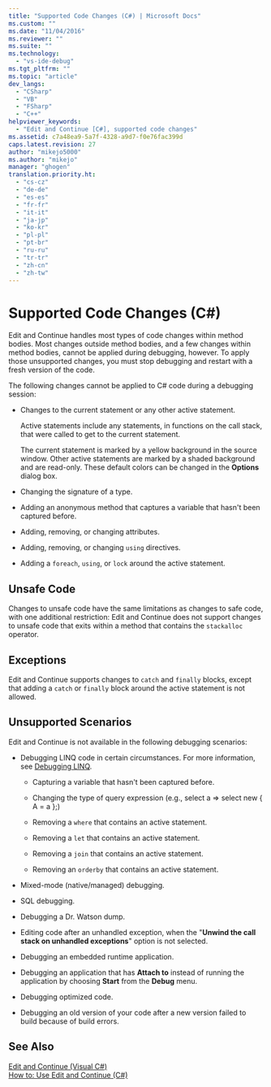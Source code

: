 ```yaml
---
title: "Supported Code Changes (C#) | Microsoft Docs"
ms.custom: ""
ms.date: "11/04/2016"
ms.reviewer: ""
ms.suite: ""
ms.technology: 
  - "vs-ide-debug"
ms.tgt_pltfrm: ""
ms.topic: "article"
dev_langs: 
  - "CSharp"
  - "VB"
  - "FSharp"
  - "C++"
helpviewer_keywords: 
  - "Edit and Continue [C#], supported code changes"
ms.assetid: c7a48ea9-5a7f-4328-a9d7-f0e76fac399d
caps.latest.revision: 27
author: "mikejo5000"
ms.author: "mikejo"
manager: "ghogen"
translation.priority.ht: 
  - "cs-cz"
  - "de-de"
  - "es-es"
  - "fr-fr"
  - "it-it"
  - "ja-jp"
  - "ko-kr"
  - "pl-pl"
  - "pt-br"
  - "ru-ru"
  - "tr-tr"
  - "zh-cn"
  - "zh-tw"
---
```

# Supported Code Changes (C#)
Edit and Continue handles most types of code changes within method bodies. Most changes outside method bodies, and a few changes within method bodies, cannot be applied during debugging, however. To apply those unsupported changes, you must stop debugging and restart with a fresh version of the code.  
  
 The following changes cannot be applied to C# code during a debugging session:  
  
-   Changes to the current statement or any other active statement.  
  
     Active statements include any statements, in functions on the call stack, that were called to get to the current statement.  
  
     The current statement is marked by a yellow background in the source window. Other active statements are marked by a shaded background and are read-only. These default colors can be changed in the **Options** dialog box.  
  
-   Changing the signature of a type.  
  
-   Adding an anonymous method that captures a variable that hasn't been captured before.  
  
-   Adding, removing, or changing attributes.  
  
-   Adding, removing, or changing `using` directives.  
  
-   Adding a `foreach`, `using`, or `lock` around the active statement.  
  
## Unsafe Code  
 Changes to unsafe code have the same limitations as changes to safe code, with one additional restriction: Edit and Continue does not support changes to unsafe code that exits within a method that contains the `stackalloc` operator.  
  
## Exceptions  
 Edit and Continue supports changes to `catch` and `finally` blocks, except that adding a `catch` or `finally` block around the active statement is not allowed.  
  
## Unsupported Scenarios  
 Edit and Continue is not available in the following debugging scenarios:  
  
-   Debugging LINQ code in certain circumstances. For more information, see [Debugging LINQ](../debugger/debugging-linq.md).  
  
    -   Capturing a variable that hasn't been captured before.  
  
    -   Changing the type of query expression (e.g., select a => select new { A = a };)  
  
    -   Removing a `where` that contains an active statement.  
  
    -   Removing a `let` that contains an active statement.  
  
    -   Removing a `join` that contains an active statement.  
  
    -   Removing an `orderby` that contains an active statement.  
  
-   Mixed-mode (native/managed) debugging.  
  
-   SQL debugging.  
  
-   Debugging a Dr. Watson dump.  
  
-   Editing code after an unhandled exception, when the "**Unwind the call stack on unhandled exceptions**" option is not selected.  
  
-   Debugging an embedded runtime application.  
  
-   Debugging an application that has **Attach to** instead of running the application by choosing **Start** from the **Debug** menu.  
  
-   Debugging optimized code.  
  
-   Debugging an old version of your code after a new version failed to build because of build errors.  
  
## See Also  
 [Edit and Continue (Visual C#)](../debugger/edit-and-continue-visual-csharp.md)   
 [How to: Use Edit and Continue (C#)](../debugger/how-to-use-edit-and-continue-csharp.md)